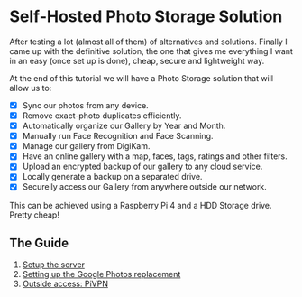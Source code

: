 # Self-Hosted Photo Storage Solution
After testing a lot (almost all of them) of alternatives and solutions. Finally I came up with the definitive solution, the one that gives me everything I want in an easy (once set up is done), cheap, secure and lightweight way.

At the end of this tutorial we will have a Photo Storage solution that will allow us to:

- [x] Sync our photos from any device.  
- [x] Remove exact-photo duplicates efficiently.  
- [x] Automatically organize our Gallery by Year and Month.  
- [x] Manually run Face Recognition and Face Scanning.  
- [x] Manage our gallery from DigiKam.  
- [x] Have an online gallery with a map, faces, tags, ratings and other filters.  
- [x] Upload an encrypted backup of our gallery to any cloud service.  
- [x] Locally generate a backup on a separated drive.  
- [x] Securelly access our Gallery from anywhere outside our network.  

This can be achieved using a Raspberry Pi 4 and a HDD Storage drive. Pretty cheap!

## The Guide

1. [Setup the server](https://github.com/pluja/simple-selfhosting/blob/main/01-Setting-Up-The-Server.md#setup-rpi4-server)
2. [Setting up the Google Photos replacement](https://github.com/pluja/simple-selfhosting/blob/main/02-Photo-Storage-Solution.md#replacing-google-photos)
3. [Outside access: PiVPN](https://github.com/pluja/simple-selfhosting/blob/main/03-PiVPN-Convert-Raspi-Into-VPN.md#convert-your-raspberry-into-a-vpn)
